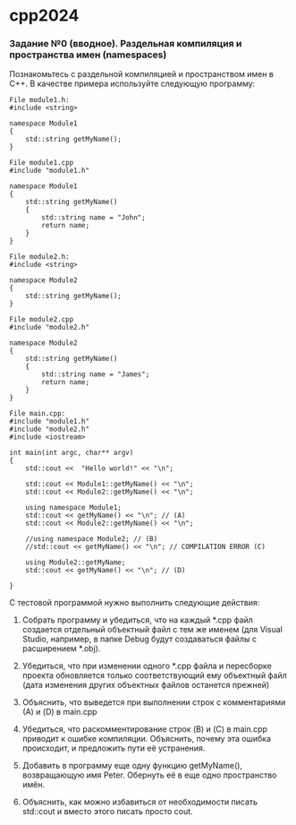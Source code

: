 # cpp2024

### Задание №0 (вводное). Раздельная компиляция и пространства имен (namespaces)

Познакомьтесь с раздельной компиляцией и пространством имен в C++. В качестве примера используйте следующую программу:

```
File module1.h:
#include <string>

namespace Module1
{
	std::string getMyName();
}
```

```
File module1.cpp
#include "module1.h"

namespace Module1
{
	std::string getMyName()
	{
		std::string name = "John";
		return name;
	}
}

```
```
File module2.h:
#include <string>

namespace Module2
{
	std::string getMyName();
}
```
```
File module2.cpp
#include "module2.h"

namespace Module2
{
	std::string getMyName()
	{
		std::string name = "James";
		return name;
	}
}
```
```
File main.cpp:
#include "module1.h"
#include "module2.h"
#include <iostream>

int main(int argc, char** argv)
{
	std::cout <<  "Hello world!" << "\n";
	
	std::cout << Module1::getMyName() << "\n";
	std::cout << Module2::getMyName() << "\n";

	using namespace Module1;
	std::cout << getMyName() << "\n"; // (A)
	std::cout << Module2::getMyName() << "\n";

	//using namespace Module2; // (B)
	//std::cout << getMyName() << "\n"; // COMPILATION ERROR (C)

	using Module2::getMyName;
	std::cout << getMyName() << "\n"; // (D)

}
```

С тестовой программой нужно выполнить следующие действия:

1. Собрать программу и убедиться, что на каждый *.cpp файл создается отдельный объектный файл с тем же именем (для Visual Studio, например, в папке Debug будут создаваться файлы с расширением *.obj). 

2. Убедиться, что при изменении одного *.cpp файла и пересборке проекта обновляется только соответствующий ему объектный файл (дата изменения других объектных файлов останется прежней)

3. Объяснить, что выведется при выполнении строк с комментариями (А) и (D) в main.cpp

4. Убедиться, что раскомментирование строк (B) и (C) в main.cpp приводит к ошибке компиляции. Объяснить, почему эта ошибка происходит, и предложить пути её устранения.

5. Добавить в программу еще одну функцию getMyName(), возвращающую имя Peter. Обернуть её в еще одно пространство имён.

6. Объяснить, как можно избавиться от необходимости писать std::cout и вместо этого писать просто cout.

